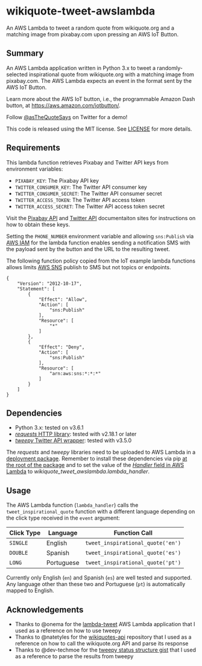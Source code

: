 # wikiquote-tweet-awslambda
 An AWS Lambda to tweet a random quote from wikiquote.org and a matching image
 from pixabay.com upon pressing an AWS IoT Button.

Summary
-------

An AWS Lambda application written in Python 3.x to tweet a randomly-selected
inspirational quote from wikiquote.org with a matching image from pixabay.com.
The AWS Lambda expects an event in the format sent by the AWS IoT Button.

Learn more about the AWS IoT button, i.e., the programmable Amazon Dash button,
at https://aws.amazon.com/iotbutton/.

Follow [@asTheQuoteSays](https://twitter.com/asTheQuoteSays) on Twitter for
a demo!

This code is released using the MIT license. See [LICENSE](LICENSE) for more details.

Requirements
------------
This lambda function retrieves Pixabay and Twitter API keys from environment
variables:

- `PIXABAY_KEY`: The Pixabay API key
- `TWITTER_CONSUMER_KEY`: The Twitter API consumer key
- `TWITTER_CONSUMER_SECRET`: The Twitter API consumer secret
- `TWITTER_ACCESS_TOKEN`: The Twitter API access token
- `TWITTER_ACCESS_SECRET`: The Twitter API access token secret

Visit the [Pixabay API](https://pixabay.com/api/docs/) and [Twitter API](https://apps.twitter.com/) 
documentaiton sites for instructions on how to obtain these keys.

Setting the `PHONE_NUMBER` environment variable and allowing `sns:Publish`
via [AWS IAM](https://console.aws.amazon.com/iam) for the lambda function
enables sending a notification SMS with the payload sent by the button
and the URL to the resulting tweet.

The following function policy copied from the IoT example lambda functions
allows limits [AWS SNS](https://console.aws.amazon.com/sns) publish to SMS but not topics or endpoints.

```
{
    "Version": "2012-10-17",
    "Statement": [
        {
            "Effect": "Allow",
            "Action": [
                "sns:Publish"
            ],
            "Resource": [
                "*"
            ]
        },
        {
            "Effect": "Deny",
            "Action": [
                "sns:Publish"
            ],
            "Resource": [
                "arn:aws:sns:*:*:*"
            ]
        }
    ]
}
```

Dependencies
------------
- Python 3.x: tested on v3.6.1
- [_requests_ HTTP library](http://docs.python-requests.org/en/master/): tested
  with v2.18.1
  or later
- [_tweepy_ Twitter API wrapper](http://www.tweepy.org/): tested with v3.5.0

The _requests_ and _tweepy_ libraries need to be uploaded to AWS Lambda in a
[deployment package](http://docs.aws.amazon.com/lambda/latest/dg/lambda-python-how-to-create-deployment-package.html). Remember to install these dependencies
via pip [at the root of the package](https://stackoverflow.com/a/40741925) and
to set the value of the [*Handler* field in AWS Lambda](https://stackoverflow.com/a/35355800)
to *wikiquote_tweet_awslambda.lambda_handler*.

Usage
-----
The AWS Lambda function (`lambda_handler`) calls the
`tweet_inspirational_quote` function with a different language depending
on the click type received in the `event` argument:

 Click Type | Language | Function Call
----------- |----------|--------------
`SINGLE` | English | `tweet_inspirational_quote('en')`
`DOUBLE` | Spanish | `tweet_inspirational_quote('es')`
`LONG` | Portuguese | `tweet_inspirational_quote('pt')`

Currently only English (`en`) and Spanish (`es`) are well tested and supported.
Any language other than these two and Portuguese (`pt`) is automatically mapped
to English.

Acknowledgements
----------------
- Thanks to @onema for the [lambda-tweet](https://github.com/onema/lambda-tweet)
AWS Lambda application that I used as a reference on how to use tweepy
- Thanks to @natetyles for the [wikiquotes-api](https://github.com/natetyler/wikiquotes-api)
repository that I used as a reference on how to call the wikiquote.org API and parse
its response
- Thanks to @dev-techmoe for the [tweepy status structure gist](https://gist.github.com/dev-techmoe/ef676cdd03ac47ac503e856282077bf2)
that I used as a reference to parse the results from tweepy
